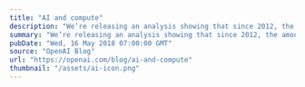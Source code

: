 ```yaml
---
title: "AI and compute"
description: "We’re releasing an analysis showing that since 2012, the amount of compute used in the largest AI training runs has been increasing exponentially with a 3.4-month doubling time (by comparison, Moore’s Law had a 2-year doubling period)[^footnote-correction]. Since 2012, this metric has grown by more than 300,000x (a 2-year doubling period would yield only a 7x increase). Improvements in compute have been a key component of AI progress, so as long as this trend continues, it’s worth preparing for the implications of systems far outside today’s capabilities."
summary: "We’re releasing an analysis showing that since 2012, the amount of compute used in the largest AI training runs has been increasing exponentially with a 3.4-month doubling time (by comparison, Moore’s Law had a 2-year doubling period)[^footnote-correction]. Since 2012, this metric has grown by more than 300,000x (a 2-year doubling period would yield only a 7x increase). Improvements in compute have been a key component of AI progress, so as long as this trend continues, it’s worth preparing for the implications of systems far outside today’s capabilities."
pubDate: "Wed, 16 May 2018 07:00:00 GMT"
source: "OpenAI Blog"
url: "https://openai.com/blog/ai-and-compute"
thumbnail: "/assets/ai-icon.png"
---
```


